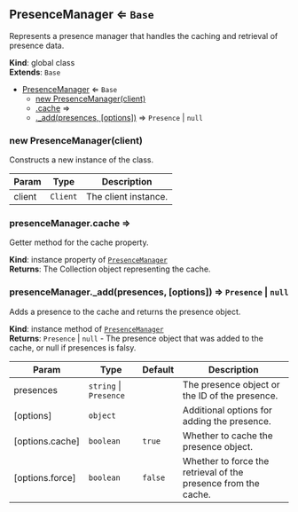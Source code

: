 <a name="PresenceManager"></a>

## PresenceManager ⇐ <code>Base</code>
Represents a presence manager that handles the caching and retrieval of presence data.

**Kind**: global class  
**Extends**: <code>Base</code>  

* [PresenceManager](#PresenceManager) ⇐ <code>Base</code>
    * [new PresenceManager(client)](#new_PresenceManager_new)
    * [.cache](#PresenceManager+cache) ⇒
    * [._add(presences, [options])](#PresenceManager+_add) ⇒ <code>Presence</code> \| <code>null</code>

<a name="new_PresenceManager_new"></a>

### new PresenceManager(client)
Constructs a new instance of the class.


| Param | Type | Description |
| --- | --- | --- |
| client | <code>Client</code> | The client instance. |

<a name="PresenceManager+cache"></a>

### presenceManager.cache ⇒
Getter method for the cache property.

**Kind**: instance property of [<code>PresenceManager</code>](#PresenceManager)  
**Returns**: The Collection object representing the cache.  
<a name="PresenceManager+_add"></a>

### presenceManager.\_add(presences, [options]) ⇒ <code>Presence</code> \| <code>null</code>
Adds a presence to the cache and returns the presence object.

**Kind**: instance method of [<code>PresenceManager</code>](#PresenceManager)  
**Returns**: <code>Presence</code> \| <code>null</code> - The presence object that was added to the cache, or null if presences is falsy.  

| Param | Type | Default | Description |
| --- | --- | --- | --- |
| presences | <code>string</code> \| <code>Presence</code> |  | The presence object or the ID of the presence. |
| [options] | <code>object</code> |  | Additional options for adding the presence. |
| [options.cache] | <code>boolean</code> | <code>true</code> | Whether to cache the presence object. |
| [options.force] | <code>boolean</code> | <code>false</code> | Whether to force the retrieval of the presence from the cache. |

